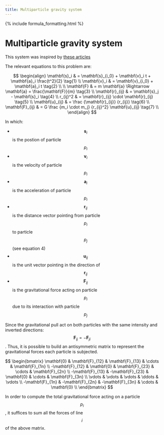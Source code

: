 ```yaml
---
title: Multiparticle gravity system
---
```


{% include formula_formatting.html %}

# Multiparticle gravity system

This system was inspired by [these articles](https://wordpress.com/read/blogs/158040751/posts/26)


The relevant equations to this problem are:

$$
\begin{align}
\mathbf{s}_i & = \mathbf{s}_{i_0} + \mathbf{v}_i t + \mathbf{a}_i \frac{t^2}{2} \tag{1} \\
\mathbf{v}_i & = \mathbf{v}_{i_0} + \mathbf{a}_i t  \tag{2} \\
\\
\mathbf{F} & = m \mathbf{a} \Rightarrow \mathbf{a} = \frac{\mathbf{F}}{m}  \tag{3} \\
\mathbf{r}_{ij} & = \mathbf{s}_j - \mathbf{s}_i  \tag{4} \\
r_{ij}^2 & = \mathbf{r}_{ij} \cdot \mathbf{r}_{ij}  \tag{5} \\
\mathbf{u}_{ij} & = \frac {\mathbf{r}_{ij}} {r_{ij}}  \tag{6} \\
\mathbf{F}_{ij} & = G \frac {m_i \cdot m_j} {r_{ij}^2} \mathbf{u}_{ij}  \tag{7} \\
\end{align}
$$

In which:
* $$\mathbf{s}_i$$ is the postion of particle $$p_i$$
* $$\mathbf{v}_i$$ is the velocity of particle $$p_i$$
* $$\mathbf{a}_i$$ is the acceleration of particle $$p_i$$
* $$\mathbf{r}_{ij}$$ is the distance vector pointing from particle $$p_i$$ to particle $$p_j$$ (see equation 4)
* $$\mathbf{u}_{ij}$$ is the unit vector pointing in the direction of $$\mathbf{r}_{ij}$$
* $$\mathbf{F}_{ij}$$ is the gravitational force acting on particle $$p_i$$ due to its interaction with
particle $$p_j$$

Since the gravitational pull act on both particles with the same intensity and inverted directions:
$$\mathbf{F}_{ij} = -\mathbf{F}_{ji}$$. Thus, it is possible to build an antisymmetric matrix to represent the
gravitational forces each particle is subjected.

$$
\begin{bmatrix}
\mathbf{0}       & \mathbf{F}_{12}  & \mathbf{F}_{13}  & \cdots & \mathbf{F}_{1n} \\
-\mathbf{F}_{12} & \mathbf{0}       & \mathbf{F}_{23}  & \cdots & \mathbf{F}_{2n} \\
-\mathbf{F}_{13} & -\mathbf{F}_{23} & \mathbf{0}       & \cdots & \mathbf{F}_{3n} \\
\vdots           & \vdots           & \vdots           & \ddots & \vdots          \\
-\mathbf{F}_{1n} & -\mathbf{F}_{2n} & -\mathbf{F}_{3n} & \cdots & \mathbf{0}      \\
\end{bmatrix}
$$

In order to compute the total gravitational force acting on a particle $$p_i$$, it suffices to sum all
the forces of line $$i$$ of the above matrix.